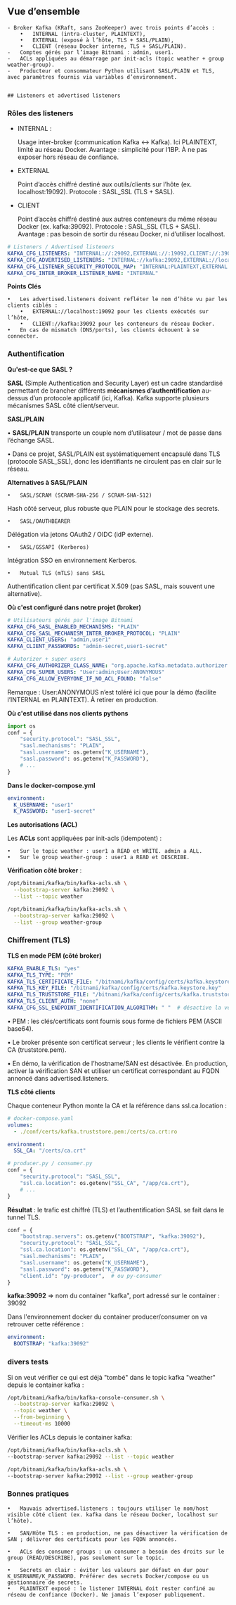 ## Vue d’ensemble
	- Broker Kafka (KRaft, sans ZooKeeper) avec trois points d’accès :
        •	INTERNAL (intra-cluster, PLAINTEXT),
        •	EXTERNAL (exposé à l’hôte, TLS + SASL/PLAIN),
        •	CLIENT (réseau Docker interne, TLS + SASL/PLAIN).
	-	Comptes gérés par l’image Bitnami : admin, user1.
	-	ACLs appliquées au démarrage par init-acls (topic weather + group weather-group).
	-	Producteur et consommateur Python utilisant SASL/PLAIN et TLS, avec paramètres fournis via variables d’environnement.


    ## Listeners et advertised listeners

### Rôles des listeners
- INTERNAL : 
  
    Usage inter-broker (communication Kafka ↔ Kafka). Ici PLAINTEXT, limité au réseau Docker.
    Avantage : simplicité pour l’IBP. À ne pas exposer hors réseau de confiance.

- EXTERNAL
  
    Point d’accès chiffré destiné aux outils/clients sur l’hôte (ex. localhost:19092).
    Protocole : SASL_SSL (TLS + SASL).

- CLIENT
  
    Point d’accès chiffré destiné aux autres conteneurs du même réseau Docker (ex. kafka:39092).
    Protocole : SASL_SSL (TLS + SASL).
    Avantage : pas besoin de sortir du réseau Docker, ni d’utiliser localhost.


```yaml
# Listeners / Advertised listeners
KAFKA_CFG_LISTENERS: "INTERNAL://:29092,EXTERNAL://:19092,CLIENT://:39092,CONTROLLER://:9093"
KAFKA_CFG_ADVERTISED_LISTENERS: "INTERNAL://kafka:29092,EXTERNAL://localhost:19092,CLIENT://kafka:39092"
KAFKA_CFG_LISTENER_SECURITY_PROTOCOL_MAP: "INTERNAL:PLAINTEXT,EXTERNAL:SASL_SSL,CLIENT:SASL_SSL,CONTROLLER:PLAINTEXT"
KAFKA_CFG_INTER_BROKER_LISTENER_NAME: "INTERNAL"
```

**Points Clés**

	•	Les advertised.listeners doivent refléter le nom d’hôte vu par les clients ciblés :
        •	EXTERNAL://localhost:19092 pour les clients exécutés sur l’hôte,
        •	CLIENT://kafka:39092 pour les conteneurs du réseau Docker.
	•	En cas de mismatch (DNS/ports), les clients échouent à se connecter.

### Authentification

**Qu'est-ce que SASL ?**

**SASL** (Simple Authentication and Security Layer) est un cadre standardisé permettant de brancher différents **mécanismes d’authentification** au-dessus d’un protocole applicatif (ici, Kafka). Kafka supporte plusieurs mécanismes SASL côté client/serveur.

**SASL/PLAIN**

•	**SASL/PLAIN** transporte un couple nom d’utilisateur / mot de passe dans l’échange SASL.

•	Dans ce projet, SASL/PLAIN est systématiquement encapsulé dans TLS (protocole SASL_SSL), donc les identifiants ne circulent pas en clair sur le réseau.

**Alternatives à SASL/PLAIN**

	•	SASL/SCRAM (SCRAM-SHA-256 / SCRAM-SHA-512)
Hash côté serveur, plus robuste que PLAIN pour le stockage des secrets.

	•	SASL/OAUTHBEARER
Délégation via jetons OAuth2 / OIDC (idP externe).

	•	SASL/GSSAPI (Kerberos)
Intégration SSO en environnement Kerberos.

	•	Mutual TLS (mTLS) sans SASL
Authentification client par certificat X.509 (pas SASL, mais souvent une alternative).

**Où c'est configuré dans notre projet (broker)**

```yaml
# Utilisateurs gérés par l'image Bitnami
KAFKA_CFG_SASL_ENABLED_MECHANISMS: "PLAIN"
KAFKA_CFG_SASL_MECHANISM_INTER_BROKER_PROTOCOL: "PLAIN"
KAFKA_CLIENT_USERS: "admin,user1"
KAFKA_CLIENT_PASSWORDS: "admin-secret,user1-secret"

# Autorizer + super users
KAFKA_CFG_AUTHORIZER_CLASS_NAME: "org.apache.kafka.metadata.authorizer.StandardAuthorizer"
KAFKA_CFG_SUPER_USERS: "User:admin;User:ANONYMOUS"
KAFKA_CFG_ALLOW_EVERYONE_IF_NO_ACL_FOUND: "false"
```
Remarque : User:ANONYMOUS n’est toléré ici que pour la démo (facilite l’INTERNAL en PLAINTEXT). À retirer en production.

**Où c'est utilisé dans nos clients pythons**

```python
import os
conf = {
    "security.protocol": "SASL_SSL",
    "sasl.mechanisms": "PLAIN",
    "sasl.username": os.getenv("K_USERNAME"),
    "sasl.password": os.getenv("K_PASSWORD"),
    # ...
}
```

**Dans le docker-compose.yml**

```yaml
environment:
  K_USERNAME: "user1"
  K_PASSWORD: "user1-secret"
```

**Les autorisations (ACL)**

Les **ACLs** sont appliquées par init-acls (idempotent) :

	•	Sur le topic weather : user1 a READ et WRITE. admin a ALL.
	•	Sur le group weather-group : user1 a READ et DESCRIBE.

**Vérification côté broker** :

```bash
/opt/bitnami/kafka/bin/kafka-acls.sh \
  --bootstrap-server kafka:29092 \
  --list --topic weather

/opt/bitnami/kafka/bin/kafka-acls.sh \
  --bootstrap-server kafka:29092 \
  --list --group weather-group
```

### Chiffrement (TLS)

**TLS en mode PEM (côté broker)**

```yaml
KAFKA_ENABLE_TLS: "yes"
KAFKA_TLS_TYPE: "PEM"
KAFKA_TLS_CERTIFICATE_FILE: "/bitnami/kafka/config/certs/kafka.keystore.pem"  # cert serveur
KAFKA_TLS_KEY_FILE: "/bitnami/kafka/config/certs/kafka.keystore.key"          # clé privée serveur
KAFKA_TLS_TRUSTSTORE_FILE: "/bitnami/kafka/config/certs/kafka.truststore.pem" # CA (chaîne)
KAFKA_TLS_CLIENT_AUTH: "none"
KAFKA_CFG_SSL_ENDPOINT_IDENTIFICATION_ALGORITHM: " "  # désactive la vérification SAN (dev seulement)
```

•	PEM : les clés/certificats sont fournis sous forme de fichiers PEM (ASCII base64).

•	Le broker présente son certificat serveur ; les clients le vérifient contre la CA (truststore.pem).

•	En démo, la vérification de l’hostname/SAN est désactivée. En production, activer la vérification SAN et utiliser un certificat correspondant au FQDN annoncé dans advertised.listeners.


**TLS côté clients**

Chaque conteneur Python monte la CA et la référence dans ssl.ca.location :

```yaml
# docker-compose.yaml
volumes:
  - ./conf/certs/kafka.truststore.pem:/certs/ca.crt:ro

environment:
  SSL_CA: "/certs/ca.crt"
```

```python
# producer.py / consumer.py
conf = {
    "security.protocol": "SASL_SSL",
    "ssl.ca.location": os.getenv("SSL_CA", "/app/ca.crt"),
    # ...
}
```

**Résultat** : le trafic est chiffré (TLS) et l’authentification SASL se fait dans le tunnel TLS.

```python
conf = {
    "bootstrap.servers": os.getenv("BOOTSTRAP", "kafka:39092"),
    "security.protocol": "SASL_SSL",
    "ssl.ca.location": os.getenv("SSL_CA", "/app/ca.crt"),
    "sasl.mechanisms": "PLAIN",
    "sasl.username": os.getenv("K_USERNAME"),
    "sasl.password": os.getenv("K_PASSWORD"),
    "client.id": "py-producer",  # ou py-consumer
}
```
**kafka:39092** => nom du container "kafka", port adressé sur le container : 39092

Dans l'environnement docker du container producer/consumer on va retrouver cette référence : 

```yaml
environment:
  BOOTSTRAP: "kafka:39092"
```

### divers tests

Si on veut vérifier ce qui est déjà "tombé" dans le topic kafka "weather" depuis le container kafka : 

```bash
/opt/bitnami/kafka/bin/kafka-console-consumer.sh \
  --bootstrap-server kafka:29092 \
  --topic weather \
  --from-beginning \
  --timeout-ms 10000
  ```

  Vérifier les ACLs depuis le container kafka: 

  ```bash
  /opt/bitnami/kafka/bin/kafka-acls.sh \
  --bootstrap-server kafka:29092 --list --topic weather

/opt/bitnami/kafka/bin/kafka-acls.sh \
  --bootstrap-server kafka:29092 --list --group weather-group
  ```

  ### Bonnes pratiques

  	•	Mauvais advertised.listeners : toujours utiliser le nom/host visible côté client (ex. kafka dans le réseau Docker, localhost sur l’hôte).
    
	•	SAN/Hôte TLS : en production, ne pas désactiver la vérification de SAN ; délivrer des certificats pour les FQDN annoncés.

	•	ACLs des consumer groups : un consumer a besoin des droits sur le group (READ/DESCRIBE), pas seulement sur le topic.

	•	Secrets en clair : éviter les valeurs par défaut en dur pour K_USERNAME/K_PASSWORD. Préférer des secrets Docker/compose ou un gestionnaire de secrets.
	•	PLAINTEXT exposé : le listener INTERNAL doit rester confiné au réseau de confiance (Docker). Ne jamais l’exposer publiquement.